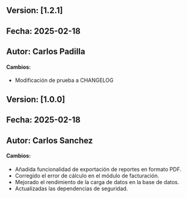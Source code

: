 ## Version: [1.2.1]
## Fecha: 2025-02-18
## Autor: Carlos Padilla
#### Cambios:
- Modificación de prueba a CHANGELOG


## Version: [1.0.0]
## Fecha: 2025-02-18
## Autor: Carlos Sanchez
#### Cambios:
- Añadida funcionalidad de exportación de reportes en formato PDF.
- Corregido el error de cálculo en el módulo de facturación.
- Mejorado el rendimiento de la carga de datos en la base de datos.
- Actualizadas las dependencias de seguridad.
